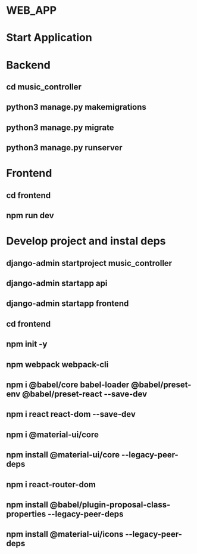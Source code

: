 # WEB_APP
# Start Application
# Backend
## cd music_controller
## python3 manage.py makemigrations
## python3 manage.py migrate
## python3 manage.py runserver

# Frontend
## cd frontend
## npm run dev

# Develop project and instal deps
## django-admin startproject music_controller
## django-admin startapp api
## django-admin startapp frontend
## cd frontend
## npm init -y
## npm webpack webpack-cli
## npm i @babel/core babel-loader @babel/preset-env @babel/preset-react --save-dev
## npm i react react-dom --save-dev
## npm i @material-ui/core
## npm install @material-ui/core --legacy-peer-deps
## npm i react-router-dom
## npm install @babel/plugin-proposal-class-properties --legacy-peer-deps
## npm install @material-ui/icons --legacy-peer-deps
